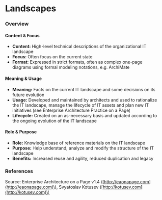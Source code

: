 # Landscapes

### Overview

#### Content & Focus

* **Content:** High-level technical descriptions of the organizational IT landscape
* **Focus:** Often focus on the current state
* **Format:** Expressed in strict formats, often as complex one-page diagrams using formal modeling notations, e.g. ArchiMate

#### Meaning & Usage

* **Meaning:** Facts on the current IT landscape and some decisions on its future evolution
* **Usage:** Developed and maintained by architects and used to rationalize the IT landscape, manage the lifecycle of IT assets and plan new IT initiatives \(see Enterprise Architecture Practice on a Page\)
* **Lifecycle:** Created on an as-necessary basis and updated according to the ongoing evolution of the IT landscape

#### Role & Purpose

* **Role:** Knowledge base of reference materials on the IT landscape
* **Purpose:** Help understand, analyze and modify the structure of the IT landscape
* **Benefits:** Increased reuse and agility, reduced duplication and legacy

### References

Source: Enterprise Architecture on a Page v1.4 \([http://eaonapage.com](http://eaonapage.com)\), Svyatoslav Kotusev \([http://kotusev.com](http://kotusev.com)\)

